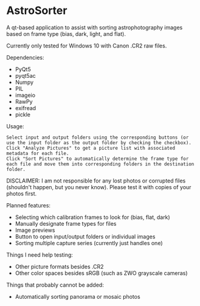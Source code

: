 # AstroSorter
A qt-based application to assist with sorting astrophotography images based on frame type (bias, dark, light, and flat).

Currently only tested for Windows 10 with Canon .CR2 raw files.

Dependencies:

* PyQt5
* pyqt5ac
* Numpy
* PIL
* imageio
* RawPy
* exifread
* pickle

Usage:  

    Select input and output folders using the corresponding buttons (or use the input folder as the output folder by checking the checkbox).
    Click "Analyze Pictures" to get a picture list with associated metadata for each file.
    Click "Sort Pictures" to automatically determine the frame type for each file and move them into corresponding folders in the destination folder.
    
DISCLAIMER: I am not responsible for any lost photos or corrupted files (shouldn't happen, but you never know). Please test it with copies of your photos first.

Planned features: 

* Selecting which calibration frames to look for (bias, flat, dark)
* Manually designate frame types for files
* Image previews
* Button to open input/output folders or individual images
* Sorting multiple capture series (currently just handles one)

Things I need help testing:

* Other picture formats besides .CR2
* Other color spaces besides sRGB (such as ZWO grayscale cameras)

Things that probably cannot be added:  

* Automatically sorting panorama or mosaic photos



